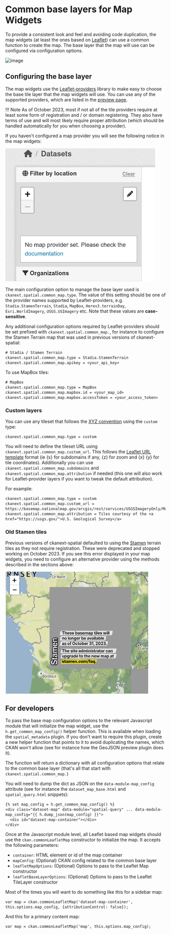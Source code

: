 # Common base layers for Map Widgets

To provide a consistent look and feel and avoiding code duplication, the
map widgets (at least the ones based on [Leaflet](http://leafletjs.com))
can use a common function to create the map. The base layer that the map
will use can be configured via configuration options.

![image](_static/base-map-stamen.png)

## Configuring the base layer

The map widgets use the
[Leaflet-providers](https://github.com/leaflet-extras/leaflet-providers)
library to make easy to choose the base tile layer that the map widgets
will use. You can use any of the supported providers, which are listed
in the [preview
page](http://leaflet-extras.github.io/leaflet-providers/preview/index.html).

!!! Note
    As of October 2023, most if not all of the tile providers require at
    least some form of registration and / or domain registering. They also
    have terms of use and will most likely require proper attribution (which
    should be handled automatically for you when choosing a provider).

If you haven't configured a map provider you will see the following
notice in the map widgets:

![image](_static/no-map-provider.png)

The main configuration option to manage the base layer used is
`ckanext.spatial.common_map.type`. The value of this setting should be
one of the provider names supported by Leaflet-providers, e.g.
`Stadia.StamenTerrain`, `Stadia`, `MapBox`, `Herev3.terrainDay`,
`Esri.WorldImagery`, `USGS.USImagery` etc. Note that these values are
**case-sensitive**.

Any additional configuration options required by Leaflet-providers
should be set prefixed with `ckanext.spatial.common_map.`, for instance
to configure the Stamen Terrain map that was used in previous versions
of ckanext-spatial:

    # Stadia / Stamen Terrain
    ckanext.spatial.common_map.type = Stadia.StamenTerrain
    ckanext.spatial.common_map.apikey = <your_api_key>

To use MapBox tiles:

    # MapBox
    ckanext.spatial.common_map.type = MapBox
    ckanext.spatial.common_map.mapbox.id = <your_map_id>
    ckanext.spatial.common_map.mapbox.accessToken = <your_access_token>

### Custom layers

You can use any tileset that follows the [XYZ
convention](http://wiki.openstreetmap.org/wiki/Slippy_map_tilenames)
using the `custom` type:

    ckanext.spatial.common_map.type = custom

You will need to define the tileset URL using
`ckanext.spatial.common_map.custom_url`. This follows the [Leaflet URL
template](http://leafletjs.com/reference.html#url-template) format (ie
{s} for subdomains if any, {z} for zoom and {x} {y} for tile
coordinates). Additionally you can use
`ckanext.spatial.common_map.subdomains` and
`ckanext.spatial.common_map.attribution` if needed (this one will also
work for Leaflet-provider layers if you want to tweak the default
attribution).

For example:

    ckanext.spatial.common_map.type = custom
    ckanext.spatial.common_map.custom_url = https://basemap.nationalmap.gov/arcgis/rest/services/USGSImageryOnly/MapServer/tile/{z}/{y}/{x}
    ckanext.spatial.common_map.attribution = Tiles courtesy of the <a href="https://usgs.gov/">U.S. Geological Survey</a>

### Old Stamen tiles

Previous versions of ckanext-spatial defaulted to using the
[Stamen](http://maps.stamen.com/) terrain tiles as they not require
registration. These were deprecated and stopped working on October 2023.
If you see this error displayed in your map widgets, you need to
configure an alternative provider using the methods described in the
sections above:

![image](_static/stamen-map-provider-error.png)

## For developers

To pass the base map configuration options to the relevant Javascript
module that will initialize the map widget, use the
`h.get_common_map_config()` helper function. This is available when
loading the `spatial_metadata` plugin. If you don't want to require
this plugin, create a new helper function that points to it to avoid
duplicating the names, which CKAN won't allow (see for instance how the
GeoJSON preview plugin does it).

The function will return a dictionary with all configuration options
that relate to the common base layer (that's all that start with
`ckanext.spatial.common_map.`)

You will need to dump the dict as JSON on the `data-module-map_config`
attribute (see for instance the `dataset_map_base.html` and
`spatial_query.html` snippets):

    {% set map_config = h.get_common_map_config() %}
    <div class="dataset-map" data-module="spatial-query" ... data-module-map_config="{{ h.dump_json(map_config) }}">
      <div id="dataset-map-container"></div>
    </div>

Once at the Javascript module level, all Leaflet based map widgets
should use the `ckan.commonLeafletMap` constructor to initialize the
map. It accepts the following parameters:

-   `container`: HTML element or id of the map container
-   `mapConfig`: (Optional) CKAN config related to the common base layer
-   `leafletMapOptions`: (Optional) Options to pass to the Leaflet Map
    constructor
-   `leafletBaseLayerOptions`: (Optional) Options to pass to the Leaflet
    TileLayer constructor

Most of the times you will want to do something like this for a sidebar
map:

    var map = ckan.commonLeafletMap('dataset-map-container', this.options.map_config, {attributionControl: false});

And this for a primary content map:

    var map = ckan.commonLeafletMap('map', this.options.map_config);
